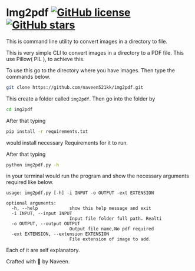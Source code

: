 # Img2pdf [![GitHub license](https://img.shields.io/github/license/naveen521kk/img2pdf)](https://github.com/naveen521kk/img2pdf/blob/master/LICENSE)  [![GitHub stars](https://img.shields.io/github/stars/naveen521kk/img2pdf)](https://github.com/naveen521kk/img2pdf/stargazers)
This is command line utility to convert images in a directory to  file.

This is very simple CLI to convert images in a directory to a PDF file. This use Pillow( PIL ), to achieve this.

To use this go to the directory where you have images. Then type the commands below.

```sh
git clone https://github.com/naveen521kk/img2pdf.git
```

This create a folder called `img2pdf`. Then go into the folder by

```sh
cd img2pdf
```

After that typing 

```sh
pip install -r requirements.txt
```
would install necessary Requirements for it to run.

After that typing 
```sh
python img2pdf.py -h
```
in your terminal would run the program and show the necessary arguments required like below.
```ssh
usage: img2pdf.py [-h] -i INPUT -o OUTPUT -ext EXTENSION

optional arguments:
  -h, --help            show this help message and exit
  -i INPUT, --input INPUT
                        Input file folder full path. Realti
  -o OUTPUT, --output OUTPUT
                        Output file name,No pdf required
  -ext EXTENSION, --extension EXTENSION
                        File extension of image to add.
```

Each of it are self explanatory.

Crafted with 💓 by Naveen.
